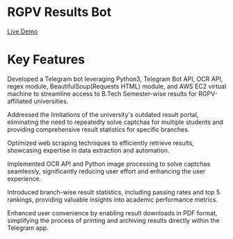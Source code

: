 # RGPV Results Bot

<a target="_blank" href="https://bit.ly/rgpv_results_bot"> Live Demo </a>

# Key Features


Developed a Telegram bot leveraging Python3, Telegram Bot API, OCR API, regex module, BeautifulSoup(Requests HTML) module, and AWS EC2 virtual machine to streamline access to B.Tech Semester-wise results for RGPV-affiliated universities.

Addressed the limitations of the university's outdated result portal, eliminating the need to repeatedly solve captchas for multiple students and providing comprehensive result statistics for specific branches.

Optimized web scraping techniques to efficiently retrieve results, showcasing expertise in data extraction and automation.

Implemented OCR API and Python image processing to solve captchas seamlessly, significantly reducing user effort and enhancing the user experience.

Introduced branch-wise result statistics, including passing rates and top 5 rankings, providing valuable insights into academic performance metrics.

Enhanced user convenience by enabling result downloads in PDF format, simplifying the process of printing and archiving results directly within the Telegram app.
